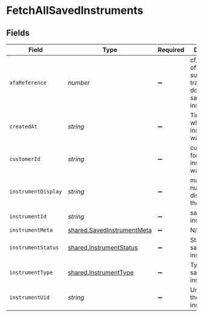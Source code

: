 # FetchAllSavedInstruments


## Fields

| Field                                                                    | Type                                                                     | Required                                                                 | Description                                                              |
| ------------------------------------------------------------------------ | ------------------------------------------------------------------------ | ------------------------------------------------------------------------ | ------------------------------------------------------------------------ |
| `afaReference`                                                           | *number*                                                                 | :heavy_minus_sign:                                                       | cf_payment_id of the successful transaction done while saving instrument |
| `createdAt`                                                              | *string*                                                                 | :heavy_minus_sign:                                                       | Timestamp at which instrument was saved.                                 |
| `customerId`                                                             | *string*                                                                 | :heavy_minus_sign:                                                       | customer_id for which the instrument was saved                           |
| `instrumentDisplay`                                                      | *string*                                                                 | :heavy_minus_sign:                                                       | masked card number displayed to the customer                             |
| `instrumentId`                                                           | *string*                                                                 | :heavy_minus_sign:                                                       | saved instrument id                                                      |
| `instrumentMeta`                                                         | [shared.SavedInstrumentMeta](../../models/shared/savedinstrumentmeta.md) | :heavy_minus_sign:                                                       | N/A                                                                      |
| `instrumentStatus`                                                       | [shared.InstrumentStatus](../../models/shared/instrumentstatus.md)       | :heavy_minus_sign:                                                       | Status of the saved instrument.                                          |
| `instrumentType`                                                         | [shared.InstrumentType](../../models/shared/instrumenttype.md)           | :heavy_minus_sign:                                                       | Type of the saved instrument                                             |
| `instrumentUid`                                                          | *string*                                                                 | :heavy_minus_sign:                                                       | Unique id for the saved instrument                                       |